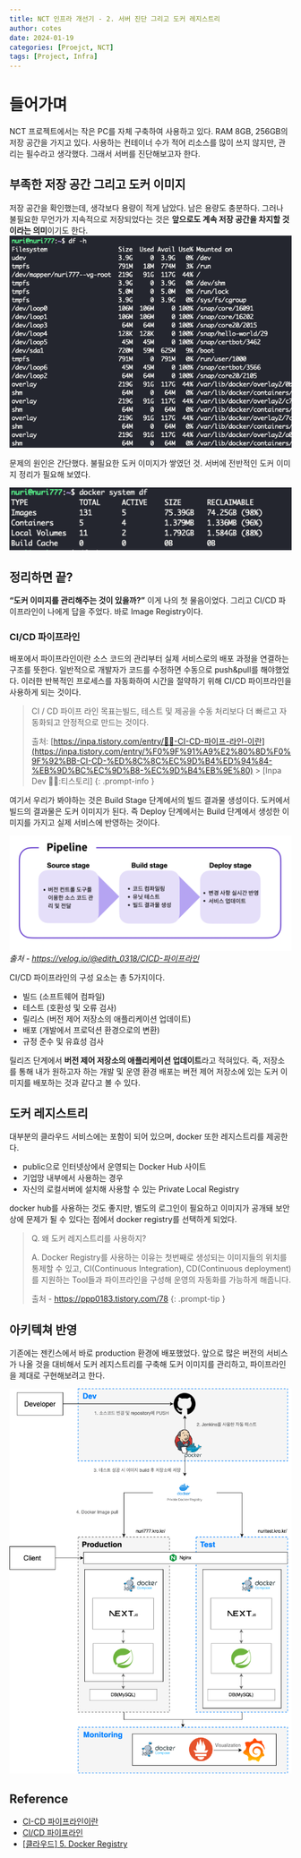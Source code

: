 ```yaml
---
title: NCT 인프라 개선기 - 2. 서버 진단 그리고 도커 레지스트리
author: cotes
date: 2024-01-19
categories: [Proejct, NCT]
tags: [Project, Infra]
---
```


# 들어가며

NCT 프로젝트에서는 작은 PC를 자체 구축하여 사용하고 있다. RAM 8GB, 256GB의 저장 공간을 가지고 있다. 사용하는 컨테이너 수가 적어 리소스를 많이 쓰지 않지만, 관리는 필수라고 생각했다. 그래서 서버를 진단해보고자 한다.

## 부족한 저장 공간 그리고 도커 이미지

저장 공간을 확인했는데, 생각보다 용량이 적게 남았다. 남은 용량도 충분하다. 그러나 불필요한 무언가가 지속적으로 저장되었다는 것은 **앞으로도 계속 저장 공간을 차지할 것이라는 의미**이기도 한다.
![](/assets/img/post/2024-01-19/df.png)

문제의 원인은 간단했다. 불필요한 도커 이미지가 쌓였던 것. 서버에 전반적인 도커 이미지 정리가 필요해 보였다.

![file](/assets/img/post/2024-01-19/docker_df.png)

## 정리하면 끝?

**“도커 이미지를 관리해주는 것이 있을까?”** 이게 나의 첫 물음이었다. 그리고 CI/CD 파이프라인이 나에게 답을 주었다. 바로 Image Registry이다.

### CI/CD 파이프라인

배포에서 파이프라인이란 소스 코드의 관리부터 실제 서비스로의 배포 과정을 연결하는 구조를 뜻한다. 일반적으로 개발자가 코드를 수정하면 수동으로 push&pull를 해야했었다. 이러한 반복적인 프로세스를 자동화하여 시간을 절약하기 위해 CI/CD 파이프라인을 사용하게 되는 것이다.

> CI / CD 파이프 라인 목표는빌드, 테스트 및 제공을 수동 처리보다 더 빠르고 자동화되고 안정적으로 만드는 것이다.
>
> 출처: [https://inpa.tistory.com/entry/👩‍💻-CI-CD-파이프-라인-이란](https://inpa.tistory.com/entry/%F0%9F%91%A9%E2%80%8D%F0%9F%92%BB-CI-CD-%ED%8C%8C%EC%9D%B4%ED%94%84-%EB%9D%BC%EC%9D%B8-%EC%9D%B4%EB%9E%80) > [Inpa Dev 👨‍💻:티스토리]
{: .prompt-info }

여기서 우리가 봐야하는 것은 Build Stage 단계에서의 빌드 결과물 생성이다. 도커에서 빌드의 결과물은 도커 이미지가 된다. 즉 Deploy 단계에서는 Build 단계에서 생성한 이미지를 가지고 실제 서비스에 반영하는 것이다.

![](/assets/img/post/2024-01-19/CI:CD%20pipeline.png)
_출처 - https://velog.io/@edith_0318/CICD-파이프라인_

CI/CD 파이프라인의 구성 요소는 총 5가지이다.

- 빌드 (소프트웨어 컴파일)
- 테스트 (호환성 및 오류 검사)
- 릴리스 (버전 제어 저장소의 애플리케이션 업데이트)
- 배포 (개발에서 프로덕션 환경으로의 변환)
- 규정 준수 및 유효성 검사

릴리즈 단계에서 **버전 제어 저장소의 애플리케이션 업데이트**라고 적혀있다. 즉, 저장소를 통해 내가 원하고자 하는 개발 및 운영 환경 배포는 버전 제어 저장소에 있는 도커 이미지를 배포하는 것과 같다고 볼 수 있다.

## 도커 레지스트리

대부분의 클라우드 서비스에는 포함이 되어 있으며, docker 또한 레지스트리를 제공한다.

- public으로 인터넷상에서 운영되는 Docker Hub 사이트
- 기업망 내부에서 사용하는 경우
- 자신의 로컬서버에 설치해 사용할 수 있는 Private Local Registry

docker hub를 사용하는 것도 좋지만, 별도의 로그인이 필요하고 이미지가 공개돼 보안상에 문제가 될 수 있다는 점에서 docker registry를 선택하게 되었다.

> Q. 왜 도커 레지스트리를 사용하지?
>
> A. Docker Registry를 사용하는 이유는 첫번째로 생성되는 이미지들의 위치를 통제할 수 있고, CI(Continuous Integration), CD(Continuous deployment)를 지원하는 Tool들과 파이프라인을 구성해 운영의 자동화를 가능하게 해줍니다.
>
> 출처 - https://ppp0183.tistory.com/78
{: .prompt-tip }

## 아키텍쳐 반영

기존에는 젠킨스에서 바로 production 환경에 배포했었다. 앞으로 많은 버전의 서비스가 나올 것을 대비해서 도커 레지스트리를 구축해 도커 이미지를 관리하고, 파이프라인을 제대로 구현해보려고 한다.

![](/assets/img/post/2024-01-19/20240119_nct_arch_v0.2.png)

## Reference
- [CI-CD 파이프라인이란](https://inpa.tistory.com/entry/👩‍💻-CI-CD-파이프-라인-이란)
- [CI/CD 파이프라인](https://velog.io/@edith_0318/CICD-파이프라인)
- [[클라우드] 5. Docker Registry](https://ppp0183.tistory.com/78)
